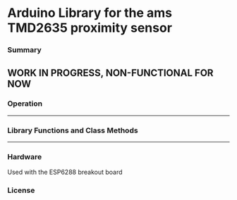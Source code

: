 # Arduino Library for the ams TMD2635 proximity sensor

### Summary

WORK IN PROGRESS, NON-FUNCTIONAL FOR NOW
-----

### Operation

-----

### Library Functions and Class Methods

-----

### Hardware

Used with the ESP6288 breakout board

### License

